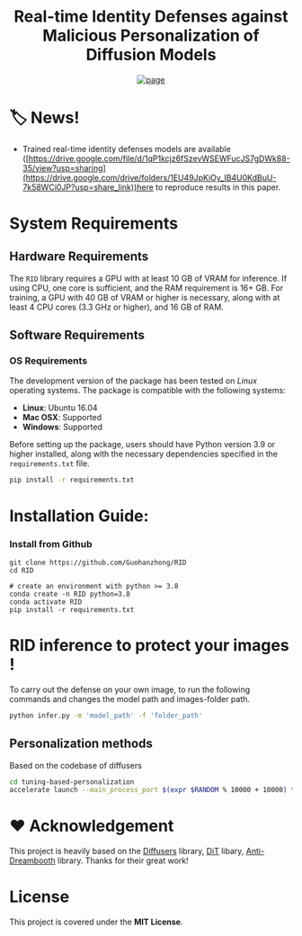 <p align="center">

  <h1 align="center">Real-time Identity Defenses against Malicious Personalization of Diffusion Models</h1>
</p>
  <p align="center">
    <a href="http://arxiv.org/abs/2412.09844"><img alt='page' src="https://img.shields.io/badge/Arxix-2412.09844-red"></a>
  </p>

# :label: News!

* Trained real-time identity defenses models are available ([https://drive.google.com/file/d/1qP1kcjz6fSzevWSEWFucJS7gDWk88-35/view?usp=sharing](https://drive.google.com/drive/folders/1EU49JpKiOy_IB4U0KdBuU-7k58WCi0JP?usp=share_link))here</a> to reproduce results in this paper.

# System Requirements

## Hardware Requirements

The `RID` library requires a GPU with at least 10 GB of VRAM for inference. If using CPU, one core is sufficient, and the RAM requirement is 16+ GB. For training, a GPU with 40 GB of VRAM or higher is necessary, along with at least 4 CPU cores (3.3 GHz or higher), and 16 GB of RAM. 

## Software Requirements

### OS Requirements

The development version of the package has been tested on *Linux* operating systems. The package is compatible with the following systems:

- **Linux**: Ubuntu 16.04
- **Mac OSX**: Supported
- **Windows**: Supported

Before setting up the package, users should have Python version 3.9 or higher installed, along with the necessary dependencies specified in the `requirements.txt` file.
```sh
pip install -r requirements.txt
```

# Installation Guide:

### Install from Github
```
git clone https://github.com/Guohanzhong/RID
cd RID

# create an environment with python >= 3.8
conda create -n RID python=3.8
conda activate RID
pip install -r requirements.txt
```


# RID inference to protect your images !
To carry out the defense on your own image, to run the following commands and changes the model path and images-folder path.
```sh
python infer.py -m 'model_path' -f 'folder_path' 
```

## Personalization methods 
Based on the codebase of diffusers
```sh
cd tuning-based-personalization
accelerate launch --main_process_port $(expr $RANDOM % 10000 + 10000) train_sd_lora_dreambooth_token.py  --config=config/sd_lora.py  
```


# :hearts: Acknowledgement

This project is heavily based on the [Diffusers](https://github.com/huggingface/diffusers) library, [DiT](https://github.com/facebookresearch/DiT) libary, [Anti-Dreambooth](https://github.com/VinAIResearch/Anti-DreamBooth) library.
Thanks for their great work!


# License
This project is covered under the **MIT License**.
